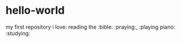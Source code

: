# hello-world
my first repository
i love: reading the :bible: :praying:, :playing piano: :studying:
